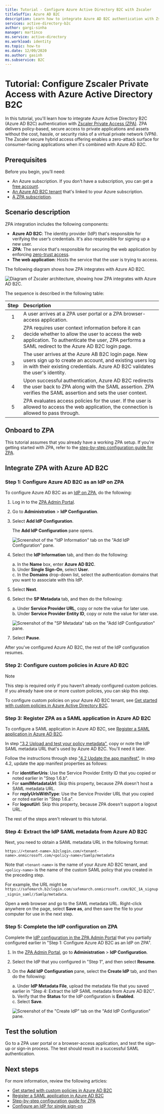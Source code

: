 ```yaml
---
title: Tutorial - Configure Azure Active Directory B2C with Zscaler 
titleSuffix: Azure AD B2C
description: Learn how to integrate Azure AD B2C authentication with Zscaler.
services: active-directory-b2c
author: gargi-sinha
manager: martinco
ms.service: active-directory
ms.workload: identity
ms.topic: how-to
ms.date: 12/09/2020
ms.author: gasinh
ms.subservice: B2C
---
```


# Tutorial: Configure Zscaler Private Access with Azure Active Directory B2C

In this tutorial, you'll learn how to integrate Azure Active Directory B2C (Azure AD B2C) authentication with [Zscaler Private Access (ZPA)](https://www.zscaler.com/products/zscaler-private-access). ZPA delivers policy-based, secure access to private applications and assets without the cost, hassle, or security risks of a virtual private network (VPN). The Zscaler secure hybrid access offering enables a zero-attack surface for consumer-facing applications when it's combined with Azure AD B2C.

## Prerequisites

Before you begin, you’ll need:

- An Azure subscription. If you don't have a subscription, you can get a [free account](https://azure.microsoft.com/free/).  
- [An Azure AD B2C tenant](./tutorial-create-tenant.md) that's linked to your Azure subscription.  
- [A ZPA subscription](https://azuremarketplace.microsoft.com/marketplace/apps/aad.zscalerprivateaccess?tab=Overview).

## Scenario description

ZPA integration includes the following components:

- **Azure AD B2C**: The identity provider (IdP) that's responsible for verifying the user’s credentials. It's also responsible for signing up a new user.  
- **ZPA**: The service that's responsible for securing the web application by enforcing [zero-trust access](https://www.microsoft.com/security/blog/2018/12/17/zero-trust-part-1-identity-and-access-management/#:~:text=Azure%20Active%20Directory%20%28Azure%20AD%29%20provides%20the%20strong%2C,to%20express%20their%20access%20requirements%20in%20simple%20terms.).  
- **The web application**: Hosts the service that the user is trying to access.

The following diagram shows how ZPA integrates with Azure AD B2C.

![Diagram of Zscaler architecture, showing how ZPA integrates with Azure AD B2C.](media/partner-zscaler/zscaler-architecture-diagram.png)

The sequence is described in the following table:

|Step | Description |
| :-----:| :-----------|
| 1 | A user arrives at a ZPA user portal or a ZPA browser-access application.
| 2 | ZPA requires user context information before it can decide whether to allow the user to access the web application. To authenticate the user, ZPA performs a SAML redirect to the Azure AD B2C login page.  
| 3 | The user arrives at the Azure AB B2C login page. New users sign up to create an account, and existing users log in with their existing credentials. Azure AD B2C validates the user's identity.
| 4 | Upon successful authentication, Azure AD B2C redirects the user back to ZPA along with the SAML assertion. ZPA verifies the SAML assertion and sets the user context.
| 5 | ZPA evaluates access policies for the user. If the user is allowed to access the web application, the connection is allowed to pass through.

## Onboard to ZPA

This tutorial assumes that you already have a working ZPA setup. If you're getting started with ZPA, refer to the [step-by-step configuration guide for ZPA](https://help.zscaler.com/zpa/step-step-configuration-guide-zpa).

## Integrate ZPA with Azure AD B2C

### Step 1: Configure Azure AD B2C as an IdP on ZPA

To configure Azure AD B2C as an [IdP on ZPA](https://help.zscaler.com/zpa/configuring-idp-single-sign), do the following:

1. Log in to the [ZPA Admin Portal](https://admin.private.zscaler.com).

1. Go to **Administration** > **IdP Configuration**.

1. Select **Add IdP Configuration**.

   The **Add IdP Configuration** pane opens.

   ![Screenshot of the "IdP Information" tab on the "Add IdP Configuration" pane.](media/partner-zscaler/add-idp-configuration.png)

1. Select the **IdP Information** tab, and then do the following:

   a. In the **Name** box, enter **Azure AD B2C**.  
   b. Under **Single Sign-On**, select **User**.  
   c. In the **Domains** drop-down list, select the authentication domains that you want to associate with this IdP.

1. Select **Next**.

1. Select the **SP Metadata** tab, and then do the following:

   a. Under **Service Provider URL**, copy or note the value for later use.  
   b. Under **Service Provider Entity ID**, copy or note the value for later use.

   ![Screenshot of the "SP Metadata" tab on the "Add IdP Configuration" pane.](media/partner-zscaler/sp-metadata.png)

1. Select **Pause**.

After you've configured Azure AD B2C, the rest of the IdP configuration resumes.

### Step 2: Configure custom policies in Azure AD B2C

>[!Note]
>This step is required only if you haven’t already configured custom policies. If you already have one or more custom policies, you can skip this step.

To configure custom policies on your Azure AD B2C tenant, see [Get started with custom policies in Azure Active Directory B2C](./custom-policy-get-started.md).

### Step 3: Register ZPA as a SAML application in Azure AD B2C

To configure a SAML application in Azure AD B2C, see [Register a SAML application in Azure AD B2C](./connect-with-saml-service-providers.md). 

In step ["3.2 Upload and test your policy metadata"](./connect-with-saml-service-providers.md#32-upload-and-test-your-policy-metadata), copy or note the IdP SAML metadata URL that's used by Azure AD B2C. You'll need it later.

Follow the instructions through step ["4.2 Update the app manifest"](./connect-with-saml-service-providers.md#42-update-the-app-manifest). In step 4.2, update the app manifest properties as follows:

- For **identifierUris**: Use the Service Provider Entity ID that you copied or noted earlier in "Step 1.6.b".  
- For **samlMetadataUrl**: Skip this property, because ZPA doesn't host a SAML metadata URL.  
- For **replyUrlsWithType**: Use the Service Provider URL that you copied or noted earlier in "Step 1.6.a".  
- For **logoutUrl**: Skip this property, because ZPA doesn't support a logout URL.

The rest of the steps aren't relevant to this tutorial.

### Step 4: Extract the IdP SAML metadata from Azure AD B2C

Next, you need to obtain a SAML metadata URL in the following format:

```https://<tenant-name>.b2clogin.com/<tenant-name>.onmicrosoft.com/<policy-name>/Samlp/metadata```

Note that `<tenant-name>` is the name of your Azure AD B2C tenant, and `<policy-name>` is the name of the custom SAML policy that you created in the preceding step.

For example, the URL might be `https://safemarch.b2clogin.com/safemarch.onmicrosoft.com/B2C_1A_signup_signin_saml//Samlp/metadata`.

Open a web browser and go to the SAML metadata URL. Right-click anywhere on the page, select **Save as**, and then save the file to your computer for use in the next step.

### Step 5: Complete the IdP configuration on ZPA

Complete the [IdP configuration in the ZPA Admin Portal](https://help.zscaler.com/zpa/configuring-idp-single-sign) that you partially configured earlier in "Step 1: Configure Azure AD B2C as an IdP on ZPA".

1. In the [ZPA Admin Portal](https://admin.private.zscaler.com), go to **Administration** > **IdP Configuration**.

1. Select the IdP that you configured in "Step 1", and then select **Resume**.

1. On the **Add IdP Configuration** pane, select the **Create IdP** tab, and then do the following:

   a. Under **IdP Metadata File**, upload the metadata file that you saved earlier in "Step 4: Extract the IdP SAML metadata from Azure AD B2C".  
   b. Verify that the **Status** for the IdP configuration is **Enabled**.  
   c. Select **Save**.

   ![Screenshot of the "Create IdP" tab on the "Add IdP Configuration" pane.](media/partner-zscaler/create-idp.png)

## Test the solution

Go to a ZPA user portal or a browser-access application, and test the sign-up or sign-in process. The test should result in a successful SAML authentication.

## Next steps

For more information, review the following articles:

- [Get started with custom policies in Azure AD B2C](./custom-policy-get-started.md)
- [Register a SAML application in Azure AD B2C](./connect-with-saml-service-providers.md)
- [Step-by-step configuration guide for ZPA](https://help.zscaler.com/zpa/step-step-configuration-guide-zpa)
- [Configure an IdP for single sign-on](https://help.zscaler.com/zpa/configuring-idp-single-sign)